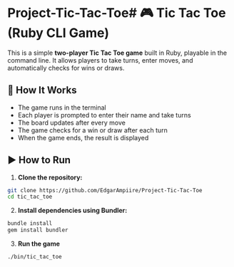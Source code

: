# Project-Tic-Tac-Toe# 🎮 Tic Tac Toe (Ruby CLI Game)

This is a simple **two-player Tic Tac Toe game** built in Ruby, playable in the command line. It allows players to take turns, enter moves, and automatically checks for wins or draws.

## 🧠 How It Works

- The game runs in the terminal
- Each player is prompted to enter their name and take turns
- The board updates after every move
- The game checks for a win or draw after each turn
- When the game ends, the result is displayed

## ▶️ How to Run

1. **Clone the repository:**

```bash
git clone https://github.com/EdgarAmpiire/Project-Tic-Tac-Toe
cd tic_tac_toe
```

2. **Install dependencies using Bundler:**
```bash
bundle install
gem install bundler
```

3. **Run the game**
```bash
./bin/tic_tac_toe
```